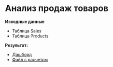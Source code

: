 # Анализ продаж товаров

**Исходные данные**  
- Таблица Sales
- Таблица Products

**Результат:**
- [Дашборд](Dashboard.jpg)
- [Файл с расчетом](Toys.xlsx)


